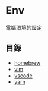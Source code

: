 # Env

電腦環境的設定

## 目錄
- [homebrew](./homebrew/README.md)
- [vim](./vim/README.md)
- [vscode](./vscode/README.md)
- [yarn](./yarn/README.md)